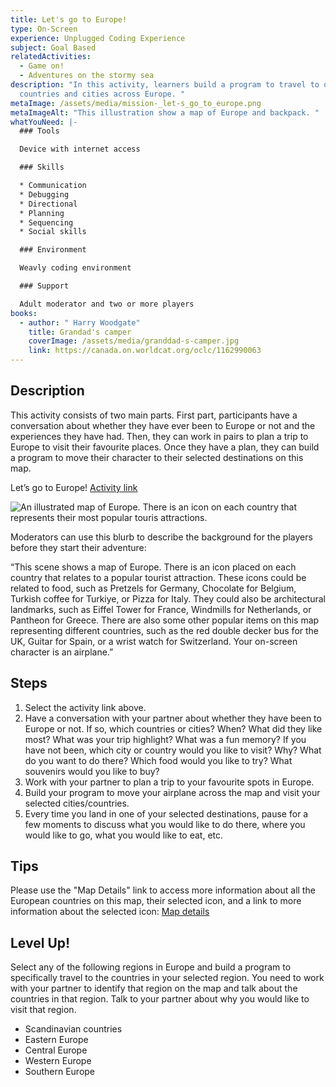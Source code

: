 ```yaml
---
title: Let's go to Europe!
type: On-Screen
experience: Unplugged Coding Experience
subject: Goal Based
relatedActivities:
  - Game on!
  - Adventures on the stormy sea
description: "In this activity, learners build a program to travel to different
  countries and cities across Europe. "
metaImage: /assets/media/mission-_let-s_go_to_europe.png
metaImageAlt: "This illustration show a map of Europe and backpack. "
whatYouNeed: |-
  ### Tools

  Device with internet access

  ### Skills

  * Communication
  * Debugging
  * Directional
  * Planning
  * Sequencing
  * Social skills

  ### Environment

  Weavly coding environment 

  ### Support

  Adult moderator and two or more players
books:
  - author: " Harry Woodgate"
    title: Grandad's camper
    coverImage: /assets/media/granddad-s-camper.jpg
    link: https://canada.on.worldcat.org/oclc/1162990063
---
```

## Description

This activity consists of two main parts. First part, participants have a conversation about whether they have ever been to Europe or not and the experiences they have had. Then, they can work in pairs to plan a trip to Europe to visit their favourite places. Once they have a plan, they can build a program to move their character to their selected destinations on this map.  

Let’s go to Europe! [Activity link](https://create.weavly.org/?v=1.7&t=default&w=EuropeTrip&p=&c=abb&d=&s=abb)

![An illustrated map of Europe. There is an icon on each country that represents their most popular touris attractions. ](/assets/media/europe-trip-default.jpg "Illustrated Europe map")

Moderators can use this blurb to describe the background for the players before they start their adventure:

“This scene shows a map of Europe. There is an icon placed on each country that relates to a popular tourist attraction. These icons could be related to food, such as Pretzels for Germany, Chocolate for Belgium, Turkish coffee for Turkiye, or Pizza for Italy. They could also be architectural landmarks, such as Eiffel Tower for France, Windmills for Netherlands, or Pantheon for Greece. There are also some other popular items on this map representing different countries, such as the red double decker bus for the UK, Guitar for Spain, or a wrist watch for Switzerland. Your on-screen character is an airplane.”

## Steps

1. Select the activity link above.
2. Have a conversation with your partner about whether they have been to Europe or not. If so, which countries or cities? When? What did they like most? What was your trip highlight? What was a fun memory? If you have not been, which city or country would you like to visit? Why? What do you want to do there? Which food would you like to try? What souvenirs would you like to buy?
3. Work with your partner to plan a trip to your favourite spots in Europe.
4. Build your program to move your airplane across the map and visit your selected cities/countries. 
5. Every time you land in one of your selected destinations, pause for a few moments to discuss what you would like to do there, where you would like to go, what you would like to eat, etc.

## Tips

Please use the "Map Details" link to access more information about all the European countries on this map, their selected icon, and a link to more information about the selected icon: [Map details](https://docs.google.com/spreadsheets/d/1W2CtT6O62fMJcwzsEk39HpI5RLqJU4yzo09f8Y9nbg8/edit?usp=sharing)

## Level Up!

Select any of the following regions in Europe and build a program to specifically travel to the countries in your selected region. You need to work with your partner to identify that region on the map and talk about the countries in that region. Talk to your partner about why you would like to visit that region.

* Scandinavian countries
* Eastern Europe
* Central Europe
* Western Europe
* Southern Europe